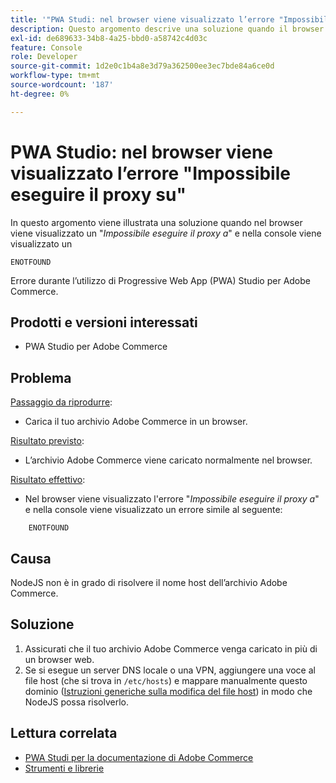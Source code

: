 ```yaml
---
title: '"PWA Studi: nel browser viene visualizzato l’errore "Impossibile eseguire il proxy su"'
description: Questo argomento descrive una soluzione quando il browser Web visualizza un "*Impossibile eseguire il proxy a*" e la console visualizza un
exl-id: de689633-34b8-4a25-bbd0-a58742c4d03c
feature: Console
role: Developer
source-git-commit: 1d2e0c1b4a8e3d79a362500ee3ec7bde84a6ce0d
workflow-type: tm+mt
source-wordcount: '187'
ht-degree: 0%

---
```


# PWA Studio: nel browser viene visualizzato l’errore &quot;Impossibile eseguire il proxy su&quot;

In questo argomento viene illustrata una soluzione quando nel browser viene visualizzato un &quot;*Impossibile eseguire il proxy a*&quot; e nella console viene visualizzato un

```
ENOTFOUND
```

Errore durante l’utilizzo di Progressive Web App (PWA) Studio per Adobe Commerce.

## Prodotti e versioni interessati

* PWA Studio per Adobe Commerce

## Problema

<u>Passaggio da riprodurre</u>:

* Carica il tuo archivio Adobe Commerce in un browser.

<u>Risultato previsto</u>:

* L’archivio Adobe Commerce viene caricato normalmente nel browser.

<u>Risultato effettivo</u>:

* Nel browser viene visualizzato l&#39;errore &quot;*Impossibile eseguire il proxy a*&quot; e nella console viene visualizzato un errore simile al seguente:

```
    ENOTFOUND
```


## Causa

NodeJS non è in grado di risolvere il nome host dell’archivio Adobe Commerce.

## Soluzione

1. Assicurati che il tuo archivio Adobe Commerce venga caricato in più di un browser web.
1. Se si esegue un server DNS locale o una VPN, aggiungere una voce al file host (che si trova in `/etc/hosts`) e mappare manualmente questo dominio ([Istruzioni generiche sulla modifica del file host](https://linuxize.com/post/how-to-edit-your-hosts-file/)) in modo che NodeJS possa risolverlo.

## Lettura correlata

* [PWA Studi per la documentazione di Adobe Commerce](https://magento.github.io/pwa-studio/)
* [Strumenti e librerie](https://magento.github.io/pwa-studio/technologies/tools-libraries/)

